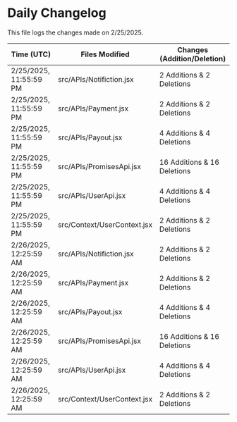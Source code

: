 # Daily Changelog

This file logs the changes made on 2/25/2025.

| Time (UTC)             | Files Modified                    | Changes (Addition/Deletion) |
|------------------------|-----------------------------------|-----------------------------|
| 2/25/2025, 11:55:59 PM | src/APIs/Notifiction.jsx | 2 Additions & 2 Deletions |
| 2/25/2025, 11:55:59 PM | src/APIs/Payment.jsx | 2 Additions & 2 Deletions |
| 2/25/2025, 11:55:59 PM | src/APIs/Payout.jsx | 4 Additions & 4 Deletions |
| 2/25/2025, 11:55:59 PM | src/APIs/PromisesApi.jsx | 16 Additions & 16 Deletions |
| 2/25/2025, 11:55:59 PM | src/APIs/UserApi.jsx | 4 Additions & 4 Deletions |
| 2/25/2025, 11:55:59 PM | src/Context/UserContext.jsx | 2 Additions & 2 Deletions |
| 2/26/2025, 12:25:59 AM | src/APIs/Notifiction.jsx | 2 Additions & 2 Deletions|
| 2/26/2025, 12:25:59 AM | src/APIs/Payment.jsx | 2 Additions & 2 Deletions|
| 2/26/2025, 12:25:59 AM | src/APIs/Payout.jsx | 4 Additions & 4 Deletions|
| 2/26/2025, 12:25:59 AM | src/APIs/PromisesApi.jsx | 16 Additions & 16 Deletions|
| 2/26/2025, 12:25:59 AM | src/APIs/UserApi.jsx | 4 Additions & 4 Deletions|
| 2/26/2025, 12:25:59 AM | src/Context/UserContext.jsx | 2 Additions & 2 Deletions|
